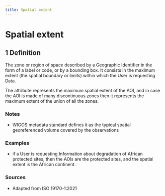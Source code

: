 ```yaml
---
title: Spatial extent
---
```


# Spatial extent

## 1 Definition

The zone or region of space described by a Geographic Identifier in the form of a label or code, or by a bounding box. It consists in the maximum extent (the spatial boundary or limits) within which the User is requesting Data.  

The attribute represents the maximum spatial extent of the AOI, and in case the AOI is made of many discontinuous zones then it represents the maximum extent of the union of all the zones. 

### Notes 
- WIGOS metadata standard defines it as the typical spatial georeferenced volume covered by the observations 

### Examples 

- if a User is requesting Information about degradation of African protected sites, then the AOIs are the protected sites, and the spatial extent is the African continent. 

### Sources
- Adapted from ISO 19170-1:2021 